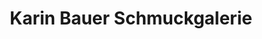 ---
title: "Karin Bauer Schmuckgalerie"
url: /augsburg/karin-bauer-schmuckgalerie/
shop: Schmuck
---